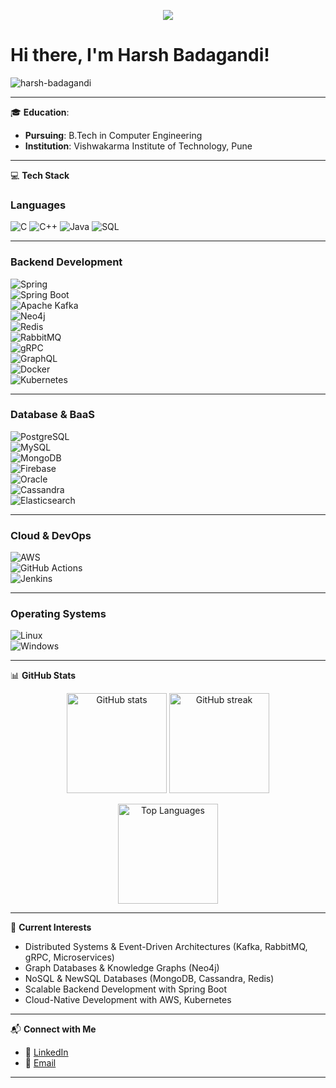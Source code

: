 <!-- RGB Gradient Line -->
<p align="center">
  <img src="https://capsule-render.vercel.app/api?type=rect&color=gradient&height=6&section=header&width=100%"/>
</p>

# Hi there, I'm Harsh Badagandi! 

<p align="left"> 
  <img src="https://komarev.com/ghpvc/?username=harsh-badagandi&label=Profile%20views&color=0e75b6&style=flat" alt="harsh-badagandi" /> 
</p>

---

🎓 **Education**:  
- **Pursuing**: B.Tech in Computer Engineering  
- **Institution**: Vishwakarma Institute of Technology, Pune  

---

💻 **Tech Stack**

### **Languages**
![C](https://img.shields.io/badge/-C-A8B9CC?style=flat-square&logo=c&logoColor=white)
![C++](https://img.shields.io/badge/-C++-00599C?style=flat-square&logo=c%2B%2B&logoColor=white)
![Java](https://img.shields.io/badge/-Java-007396?style=flat-square&logo=java&logoColor=white)
![SQL](https://img.shields.io/badge/-SQL-4479A1?style=flat-square&logo=sql&logoColor=white)

---

### **Backend Development**
![Spring](https://img.shields.io/badge/-Spring-6DB33F?style=flat-square&logo=spring&logoColor=white)  
![Spring Boot](https://img.shields.io/badge/-Spring%20Boot-6DB33F?style=flat-square&logo=spring-boot&logoColor=white)  
![Apache Kafka](https://img.shields.io/badge/-Apache%20Kafka-231F20?style=flat-square&logo=apache-kafka&logoColor=white)  
![Neo4j](https://img.shields.io/badge/-Neo4j-008CC1?style=flat-square&logo=neo4j&logoColor=white)  
![Redis](https://img.shields.io/badge/-Redis-DC382D?style=flat-square&logo=redis&logoColor=white)  
![RabbitMQ](https://img.shields.io/badge/-RabbitMQ-FF6600?style=flat-square&logo=rabbitmq&logoColor=white)  
![gRPC](https://img.shields.io/badge/-gRPC-4285F4?style=flat-square&logo=grpc&logoColor=white)  
![GraphQL](https://img.shields.io/badge/-GraphQL-E10098?style=flat-square&logo=graphql&logoColor=white)  
![Docker](https://img.shields.io/badge/-Docker-2496ED?style=flat-square&logo=docker&logoColor=white)  
![Kubernetes](https://img.shields.io/badge/-Kubernetes-326CE5?style=flat-square&logo=kubernetes&logoColor=white)  

---

### **Database & BaaS**
![PostgreSQL](https://img.shields.io/badge/-PostgreSQL-336791?style=flat-square&logo=postgresql&logoColor=white)  
![MySQL](https://img.shields.io/badge/-MySQL-4479A1?style=flat-square&logo=mysql&logoColor=white)  
![MongoDB](https://img.shields.io/badge/-MongoDB-47A248?style=flat-square&logo=mongodb&logoColor=white)  
![Firebase](https://img.shields.io/badge/-Firebase-FFCA28?style=flat-square&logo=firebase&logoColor=black)  
![Oracle](https://img.shields.io/badge/-Oracle-F80000?style=flat-square&logo=oracle&logoColor=white)  
![Cassandra](https://img.shields.io/badge/-Cassandra-1287B1?style=flat-square&logo=apache-cassandra&logoColor=white)  
![Elasticsearch](https://img.shields.io/badge/-Elasticsearch-005571?style=flat-square&logo=elasticsearch&logoColor=white)  

---

### **Cloud & DevOps**
![AWS](https://img.shields.io/badge/-AWS-FF9900?style=flat-square&logo=amazon-aws&logoColor=black)  
![GitHub Actions](https://img.shields.io/badge/-GitHub%20Actions-2088FF?style=flat-square&logo=github-actions&logoColor=white)  
![Jenkins](https://img.shields.io/badge/-Jenkins-D24939?style=flat-square&logo=jenkins&logoColor=white)  

---

### **Operating Systems**
![Linux](https://img.shields.io/badge/-Linux-FCC624?style=flat-square&logo=linux&logoColor=black)  
![Windows](https://img.shields.io/badge/-Windows-0078D6?style=flat-square&logo=windows&logoColor=white)  

---

📊 **GitHub Stats**

<p align="center">
  <img src="https://github-readme-stats.vercel.app/api?username=harshb2204&show_icons=true&theme=tokyonight" alt="GitHub stats" height="160"/>
  <img src="https://github-readme-streak-stats.herokuapp.com/?user=harshb2204&theme=tokyonight" alt="GitHub streak" height="160"/>
</p>

<p align="center">
  <img src="https://github-readme-stats.vercel.app/api/top-langs/?username=harshb2204&layout=compact&theme=tokyonight" alt="Top Languages" height="160"/>
</p>


---

🚀 **Current Interests**
- Distributed Systems & Event-Driven Architectures (Kafka, RabbitMQ, gRPC, Microservices)  
- Graph Databases & Knowledge Graphs (Neo4j)  
- NoSQL & NewSQL Databases (MongoDB, Cassandra, Redis)  
- Scalable Backend Development with Spring Boot  
- Cloud-Native Development with AWS, Kubernetes  

---

📬 **Connect with Me**
- 💼 [LinkedIn](https://www.linkedin.com/in/harsh-badagandi/)  
- 📧 [Email](mailto:harshb2204@gmail.com)  

---

